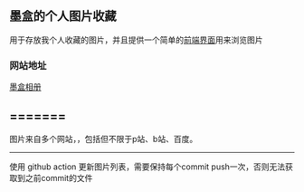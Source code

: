 ## 墨盒的个人图片收藏

用于存放我个人收藏的图片，并且提供一个简单的[前端界面](http://github.com/inkroom/image-pages)用来浏览图片

### 网站地址

[墨盒相册](http://image.inkroom.cn/)



=======
----- 

图片来自多个网站，，包括但不限于p站、b站、百度。


-----


使用 github action 更新图片列表，需要保持每个commit push一次，否则无法获取到之前commit的文件
